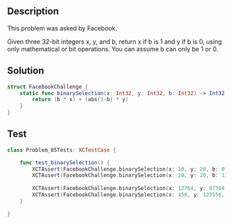 ## Description

This problem was asked by Facebook.

Given three 32-bit integers x, y, and b, return x if b is 1 and y if b is 0, using only mathematical or bit operations. You can assume b can only be 1 or 0.

## Solution

```swift
struct FacebookChallenge {
    static func binarySelection(x: Int32, y: Int32, b: Int32) -> Int32 {
        return (b * x) + (abs(1-b) * y)
    }
}
```

## Test

```swift
class Problem_85Tests: XCTestCase {

    func test_binarySelection() {
        XCTAssert(FacebookChallenge.binarySelection(x: 10, y: 20, b: 0) == 20)
        XCTAssert(FacebookChallenge.binarySelection(x: 10, y: 20, b: 1) == 10)
        
        XCTAssert(FacebookChallenge.binarySelection(x: 12764, y: 87364, b: 0) == 87364)
        XCTAssert(FacebookChallenge.binarySelection(x: 456, y: 123556, b: 1) == 456)
    }

}
```